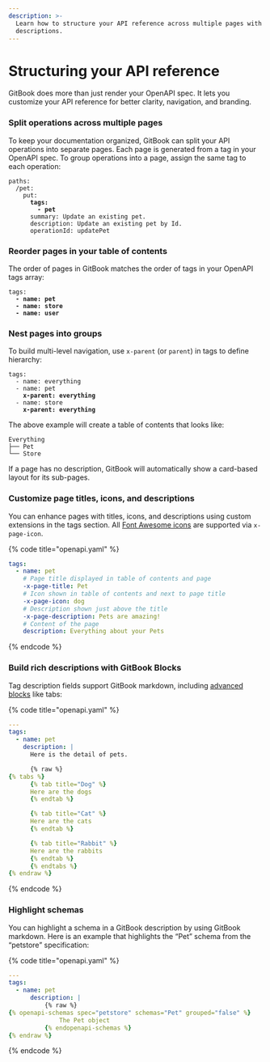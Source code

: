 ```yaml
---
description: >-
  Learn how to structure your API reference across multiple pages with icons and
  descriptions.
---
```


# Structuring your API reference

GitBook does more than just render your OpenAPI spec. It lets you customize your API reference for better clarity, navigation, and branding.

### Split operations across multiple pages

To keep your documentation organized, GitBook can split your API operations into separate pages. Each page is generated from a tag in your OpenAPI spec. To group operations into a page, assign the same tag to each operation:

<pre class="language-yaml" data-title="openapi.yaml"><code class="lang-yaml">paths:
  /pet:
    put:
<strong>      tags:
</strong><strong>        - pet
</strong>      summary: Update an existing pet.
      description: Update an existing pet by Id.
      operationId: updatePet
</code></pre>

### Reorder pages in your table of contents

The order of pages in GitBook matches the order of tags in your OpenAPI tags array:

<pre class="language-yaml" data-title="openapi.yaml"><code class="lang-yaml">tags:
<strong>  - name: pet
</strong><strong>  - name: store
</strong><strong>  - name: user
</strong></code></pre>

### Nest pages into groups

To build multi-level navigation, use `x-parent` (or `parent`) in tags to define hierarchy:

<pre class="language-yaml" data-title="openapi.yaml"><code class="lang-yaml">tags:
  - name: everything
  - name: pet
<strong>    x-parent: everything
</strong>  - name: store
<strong>    x-parent: everything
</strong></code></pre>

The above example will create a table of contents that looks like:

```
Everything
├── Pet
└── Store
```

If a page has no description, GitBook will automatically show a card-based layout for its sub-pages.

### Customize page titles, icons, and descriptions

You can enhance pages with titles, icons, and descriptions using custom extensions in the tags section. All [Font Awesome icons](https://fontawesome.com/search) are supported via `x-page-icon`.

{% code title="openapi.yaml" %}
```yaml
tags:
  - name: pet
    # Page title displayed in table of contents and page
    -x-page-title: Pet
    # Icon shown in table of contents and next to page title
    -x-page-icon: dog
    # Description shown just above the title
    -x-page-description: Pets are amazing!
    # Content of the page
    description: Everything about your Pets
```
{% endcode %}

### Build rich descriptions with GitBook Blocks

Tag description fields support GitBook markdown, including [advanced blocks](../../creating-content/blocks/) like tabs:

{% code title="openapi.yaml" %}
```yaml
---
tags:
  - name: pet
    description: |
      Here is the detail of pets.

      {% raw %}
{% tabs %}
      {% tab title="Dog" %}
      Here are the dogs
      {% endtab %}

      {% tab title="Cat" %}
      Here are the cats
      {% endtab %}

      {% tab title="Rabbit" %}
      Here are the rabbits
      {% endtab %}
      {% endtabs %}
{% endraw %}
```
{% endcode %}

### Highlight schemas

You can highlight a schema in a GitBook description by using GitBook markdown. Here is an example that highlights the “Pet” schema from the “petstore” specification:

{% code title="openapi.yaml" %}
```yaml
---
tags:
  - name: pet
      description: |
          {% raw %}
{% openapi-schemas spec="petstore" schemas="Pet" grouped="false" %}
              The Pet object
          {% endopenapi-schemas %}
{% endraw %}
```
{% endcode %}
